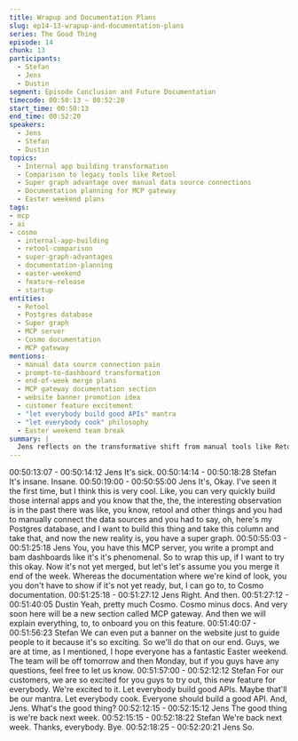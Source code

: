 ```yaml
---
title: Wrapup and Documentation Plans
slug: ep14-13-wrapup-and-documentation-plans
series: The Good Thing
episode: 14
chunk: 13
participants:
  - Stefan
  - Jens
  - Dustin
segment: Episode Conclusion and Future Documentation
timecode: 00:50:13 – 00:52:20
start_time: 00:50:13
end_time: 00:52:20
speakers:
  - Jens
  - Stefan
  - Dustin
topics:
  - Internal app building transformation
  - Comparison to legacy tools like Retool
  - Super graph advantage over manual data source connections
  - Documentation planning for MCP gateway
  - Easter weekend plans
tags:
- mcp
- ai
- cosmo
  - internal-app-building
  - retool-comparison
  - super-graph-advantages
  - documentation-planning
  - easter-weekend
  - feature-release
  - startup
entities:
  - Retool
  - Postgres database
  - Super graph
  - MCP server
  - Cosmo documentation
  - MCP gateway
mentions:
  - manual data source connection pain
  - prompt-to-dashboard transformation
  - end-of-week merge plans
  - MCP gateway documentation section
  - website banner promotion idea
  - customer feature excitement
  - "let everybody build good APIs" mantra
  - "let everybody cook" philosophy
  - Easter weekend team break
summary: |
  Jens reflects on the transformative shift from manual tools like Retool to prompt-driven dashboard creation with super graphs and MCP. Dustin outlines documentation plans for the MCP gateway feature, while Stefan expresses excitement for customer adoption and suggests promotional strategies. They conclude with Easter weekend plans and the episode catchphrase.
---
```


00:50:13:07 - 00:50:14:12
Jens
It's sick.
00:50:14:14 - 00:50:18:28
Stefan
It's insane. Insane.
00:50:19:00 - 00:50:55:00
Jens
It's, Okay. I've seen it the first time, but I think this is very cool. Like, you can very quickly build
those internal apps and you know that the, the, the interesting observation is in the past there
was like, you know, retool and other things and you had to manually connect the data sources
and you had to say, oh, here's my Postgres database, and I want to build this thing and take this
column and take that, and now the new reality is, you have a super graph.
00:50:55:03 - 00:51:25:18
Jens
You, you have this MCP server, you write a prompt and bam dashboards like it's it's
phenomenal. So to wrap this up, if I want to try this okay. Now it's not yet merged, but let's let's
assume you you merge it end of the week. Whereas the documentation where we're kind of
look, you you don't have to show if it's not yet ready, but, I can go to, to Cosmo documentation.
00:51:25:18 - 00:51:27:12
Jens
Right. And then.
00:51:27:12 - 00:51:40:05
Dustin
Yeah, pretty much Cosmo. Cosmo minus docs. And very soon here will be a new section called
MCP gateway. And then we will explain everything, to, to onboard you on this feature.
00:51:40:07 - 00:51:56:23
Stefan
We can even put a banner on the website just to guide people to it because it's so exciting. So
we'll do that on our end. Guys, we are at time, as I mentioned, I hope everyone has a fantastic
Easter weekend. The team will be off tomorrow and then Monday, but if you guys have any
questions, feel free to let us know.
00:51:57:00 - 00:52:12:12
Stefan
For our customers, we are so excited for you guys to try out, this new feature for everybody.
We're excited to it. Let everybody build good APIs. Maybe that'll be our mantra. Let everybody
cook. Everyone should build a good API. And, Jens. What's the good thing?
00:52:12:15 - 00:52:15:12
Jens
The good thing is we're back next week.
00:52:15:15 - 00:52:18:22
Stefan
We're back next week. Thanks, everybody. Bye.
00:52:18:25 - 00:52:20:21
Jens
So.